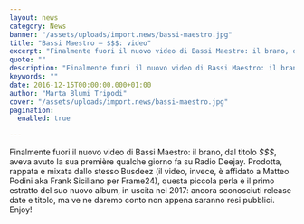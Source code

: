 ```yaml
---
layout: news
category: News
banner: "/assets/uploads/import.news/bassi-maestro.jpg"
title: "Bassi Maestro – $$$: video"
excerpt: "Finalmente fuori il nuovo video di Bassi Maestro: il brano, dal titolo $$$, aveva avuto la sua première qualche giorno fa su Radio Deejay. Prodotta, rappata e mixata dallo stesso Busdeez (il video, invece, è affidato a Matteo Podini aka Frank Siciliano per Frame24), questa piccola perla è il primo estratto del suo nuovo album, [&hellip"
quote: ""
description: "Finalmente fuori il nuovo video di Bassi Maestro: il brano, dal titolo $$$, aveva avuto la sua première qualche giorno fa su Radio Deejay. Prodotta, rappata e mixata dallo stesso Busdeez (il video, invece, è affidato a Matteo Podini aka Frank Siciliano per Frame24), questa piccola perla è il primo estratto del suo nuovo album, [&hellip"
keywords: ""
date: 2016-12-15T00:00:00.000+01:00
author: "Marta Blumi Tripodi"
cover: "/assets/uploads/import.news/bassi-maestro.jpg"
pagination:
  enabled: true

---
```


Finalmente fuori il nuovo video di Bassi Maestro: il brano, dal titolo _$$$_, aveva avuto la sua première qualche giorno fa su Radio Deejay. Prodotta, rappata e mixata dallo stesso Busdeez (il video, invece, è affidato a Matteo Podini aka Frank Siciliano per Frame24), questa piccola perla è il primo estratto del suo nuovo album, in uscita nel 2017: ancora sconosciuti release date e titolo, ma ve ne daremo conto non appena saranno resi pubblici. Enjoy!